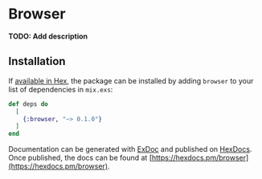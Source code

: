 # Browser

**TODO: Add description**

## Installation

If [available in Hex](https://hex.pm/docs/publish), the package can be installed
by adding `browser` to your list of dependencies in `mix.exs`:

```elixir
def deps do
  [
    {:browser, "~> 0.1.0"}
  ]
end
```

Documentation can be generated with [ExDoc](https://github.com/elixir-lang/ex_doc)
and published on [HexDocs](https://hexdocs.pm). Once published, the docs can
be found at [https://hexdocs.pm/browser](https://hexdocs.pm/browser).

